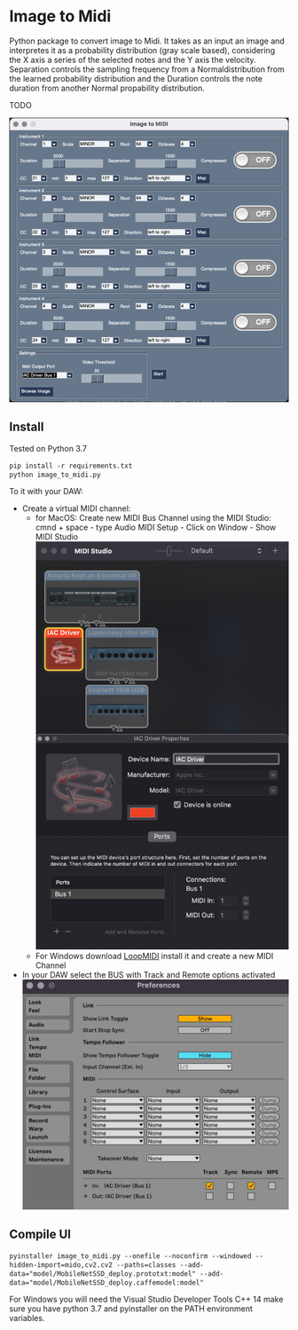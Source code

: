 # Image to Midi
Python package to convert image to Midi. It takes as an input an image and interpretes it as a probability distribution (gray scale based), considering the X axis a series of the selected notes and the Y axis the velocity.
Separation controls the sampling frequency from a Normaldistribution from the learned probability distribution and the Duration controls the note duration from another Normal propability distribution.

TODO

![SCREENSHOT](screenshot.png)

## Install
Tested on Python 3.7
```
pip install -r requirements.txt
python image_to_midi.py
```

To it with your DAW:
- Create a virtual MIDI channel:
  - for MacOS: Create new MIDI Bus Channel using the MIDI Studio: cmnd + space - type Audio MIDI Setup - Click on Window - Show MIDI Studio
![Midi Studio config](midi-studio.png)
  - For Windows download [LoopMIDI](https://www.tobias-erichsen.de/software/loopmidi.html) install it and create a new MIDI Channel
- In your DAW select the BUS with Track and Remote options activated
![Ableton](ableton-config.jpeg)

## Compile UI

```
pyinstaller image_to_midi.py --onefile --noconfirm --windowed --hidden-import=mido,cv2.cv2 --paths=classes --add-data="model/MobileNetSSD_deploy.prototxt:model" --add-data="model/MobileNetSSD_deploy.caffemodel:model"
```

For Windows you will need the Visual Studio Developer Tools C++ 14
make sure you have python 3.7 and pyinstaller on the PATH environment variables.